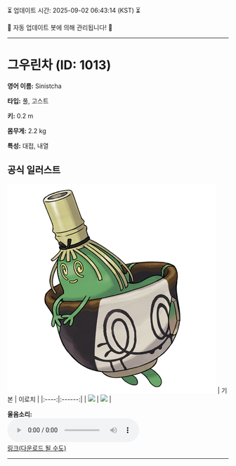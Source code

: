 
⏳ 업데이트 시간: 2025-09-02 06:43:14 (KST) ⏳

🤖 자동 업데이트 봇에 의해 관리됩니다! 🤖

---

# 그우린차 (ID: 1013)
**영어 이름:** Sinistcha

**타입:** 풀, 고스트

**키:** 0.2 m

**몸무게:** 2.2 kg

**특성:** 대접, 내열

## 공식 일러스트
![](https://raw.githubusercontent.com/PokeAPI/sprites/master/sprites/pokemon/other/official-artwork/1013.png)
| 기본 | 이로치 |
|:----:|:------:|
| <img src="http://play.pokemonshowdown.com/sprites/ani/sinistcha.gif" width="200"> | <img src="http://play.pokemonshowdown.com/sprites/ani-shiny/sinistcha.gif" width="200"> |

**울음소리:**<br><audio controls src="https://raw.githubusercontent.com/PokeAPI/cries/main/cries/pokemon/latest/1013.ogg"></audio><br> [링크(다운로드 될 수도)](https://raw.githubusercontent.com/PokeAPI/cries/main/cries/pokemon/latest/1013.ogg)


---
